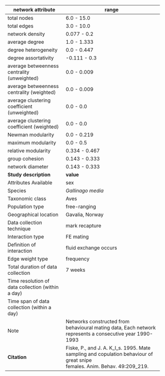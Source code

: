 network attribute|range
---|---
total nodes|6.0 - 15.0
total edges|3.0 - 10.0
network density|0.077 - 0.2
average degree|1.0 - 1.333
degree heterogeneity|0.0 - 0.447
degree assortativity|-0.111 - 0.3
average betweenness centrality (unweighted)|0.0 - 0.009
average betweenness centrality (weighted)|0.0 - 0.009
average clustering coefficient (unweighted)|0.0 - 0.0
average clustering coefficient (weighted)|0.0 - 0.0
Newman modularity|0.0 - 0.219
maximum modularity|0.0 - 0.5
relative modularity|0.334 - 0.467
group cohesion|0.143 - 0.333
network diameter|0.143 - 0.333
**Study description**|**value**
Attributes Available|sex
Species|*Gallinago media*
Taxonomic class|Aves
Population type|free-ranging
Geographical location|Gavalia, Norway
Data collection technique|mark recapture
Interaction type|FE mating
Definition of interaction|fluid exchange occurs
Edge weight type|frequency
Total duration of data collection|7 weeks
Time resolution of data collection (within a day)|
Time span of data collection (within a day)|
Note|Networks constructed from behavioural mating data, Each network represents a consecutive year 1990-1993
**Citation** | Fiske, P., and J. A. K_l_s. 1995. Mate <br> sampling and copulation behaviour of great snipe <br> females. Anim. Behav. 49:209_219.